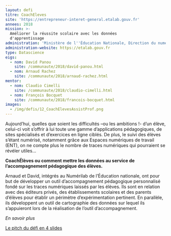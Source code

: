 ```yaml
---
layout: defi
titre: CoachEleves
site: 'https://entrepreneur-interet-general.etalab.gouv.fr'
annees: 2018
mission: >-
  Améliorer la réussite scolaire avec les données
  d'apprentissage
administration: 'Ministère de l''Éducation Nationale, Direction du numérique pour l''éducation'
administration-website: https://etalab.gouv.fr
type: Datascience
eigs:
  - nom: David Panou
	site: /communaute/2018/david-panou.html
  - nom: Arnaud Rachez
	site: /communaute/2018/arnaud-rachez.html
mentor:
  - nom: Claudio Cimelli
	site: /communaute/2018/claudio-cimelli.html
  - nom: François Bocquet
	site: /communaute/2018/francois-bocquet.html
images:
  - /img/defis/12_CoachElevesAssistProf.png
---
```


Aujourd’hui, quelles que soient les difficultés –ou les ambitions !-
d’un élève, celui-ci voit s’offrir à lui toute une gamme
d’applications pédagogiques, de sites spécialisés et d’exercices en
ligne ciblés. De plus, le suivi des élèves s’étant numérisé, notamment
grâce aux Espaces numériques de travail (ENT), on ne compte plus le
nombre de traces numériques qui pourraient se révéler utiles...

**CoachÉlèves ou comment mettre les données au service de
l’accompagnement pédagogique des élèves.**

Arnaud et David, intégrés au Numérilab de l’Éducation nationale, ont
pour but de développer un outil d’accompagnement pédagogique
personnalisé fondé sur les traces numériques laissés par les
élèves. Ils sont en relation avec des éditeurs privés, des
établissements scolaires et des parents d’élèves pour établir un
périmètre d’expérimentation pertinent. En parallèle, ils développent
un outil de cartographie des données sur lequel ils s’appuieront lors
de la réalisation de l’outil d’accompagnement.
 
 _En savoir plus_
 
 [Le pitch du défi en 4 slides](https://www.slideshare.net/secret/75ef9FN8yeRrYK)
